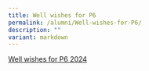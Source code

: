 ```yaml
---
title: Well wishes for P6
permalink: /alumni/Well-wishes-for-P6/
description: ""
variant: markdown
---
```

[Well wishes for P6 2024](https://padlet.com/ng_poh_xian/well-wishes-for-p6-students-k0el3h8nlkqey1cx)